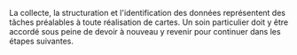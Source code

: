 La collecte, la structuration et l'identification des données représentent des tâches préalables à toute réalisation de cartes. Un soin particulier doit y être accordé sous peine de devoir à nouveau y revenir pour continuer dans les étapes suivantes.